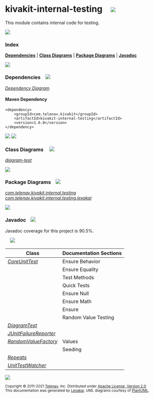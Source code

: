[//]: # (start-user-text)



[//]: # (end-user-text)

# kivakit-internal-testing &nbsp;&nbsp; <img src="https://telenav.github.io/telenav-assets/images/icons//box-32.png" srcset="https://telenav.github.io/telenav-assets/images/icons//box-32-2x.png 2x"/>

This module contains internal code for testing.

<img src="https://telenav.github.io/telenav-assets/images/icons/horizontal-line-512.png" srcset="https://telenav.github.io/telenav-assets/images/separators/horizontal-line-512-2x.png 2x"/>

### Index



[**Dependencies**](#dependencies) | [**Class Diagrams**](#class-diagrams) | [**Package Diagrams**](#package-diagrams) | [**Javadoc**](#javadoc)

<img src="https://telenav.github.io/telenav-assets/images/icons/horizontal-line-512.png" srcset="https://telenav.github.io/telenav-assets/images/separators/horizontal-line-512-2x.png 2x"/>

### Dependencies <a name="dependencies"></a> &nbsp;&nbsp; <img src="https://telenav.github.io/telenav-assets/images/icons/dependencies-32.png" srcset="https://telenav.github.io/telenav-assets/images/icons/dependencies-32-2x.png 2x"/>

[*Dependency Diagram*](https://www.kivakit.org/1.6.0/lexakai/kivakit/kivakit-internal/testing/documentation/diagrams/dependencies.svg)

#### Maven Dependency

    <dependency>
        <groupId>com.telenav.kivakit</groupId>
        <artifactId>kivakit-internal-testing</artifactId>
        <version>1.6.0</version>
    </dependency>

<img src="https://telenav.github.io/telenav-assets/images/icons/horizontal-line-128.png" srcset="https://telenav.github.io/telenav-assets/images/separators/horizontal-line-128-2x.png 2x"/>

[//]: # (start-user-text)



[//]: # (end-user-text)

<img src="https://telenav.github.io/telenav-assets/images/icons/horizontal-line-128.png" srcset="https://telenav.github.io/telenav-assets/images/separators/horizontal-line-128-2x.png 2x"/>

### Class Diagrams <a name="class-diagrams"></a> &nbsp; &nbsp; <img src="https://telenav.github.io/telenav-assets/images/icons/diagram-40.png" srcset="https://telenav.github.io/telenav-assets/images/icons/diagram-40-2x.png 2x"/>

[*diagram-test*](https://www.kivakit.org/1.6.0/lexakai/kivakit/kivakit-internal/testing/documentation/diagrams/diagram-test.svg)

<img src="https://telenav.github.io/telenav-assets/images/icons/horizontal-line-128.png" srcset="https://telenav.github.io/telenav-assets/images/separators/horizontal-line-128-2x.png 2x"/>

### Package Diagrams <a name="package-diagrams"></a> &nbsp;&nbsp; <img src="https://telenav.github.io/telenav-assets/images/icons/box-32.png" srcset="https://telenav.github.io/telenav-assets/images/icons/box-32-2x.png 2x"/>

[*com.telenav.kivakit.internal.testing*](https://www.kivakit.org/1.6.0/lexakai/kivakit/kivakit-internal/testing/documentation/diagrams/com.telenav.kivakit.internal.testing.svg)  
[*com.telenav.kivakit.internal.testing.lexakai*](https://www.kivakit.org/1.6.0/lexakai/kivakit/kivakit-internal/testing/documentation/diagrams/com.telenav.kivakit.internal.testing.lexakai.svg)

<img src="https://telenav.github.io/telenav-assets/images/icons/horizontal-line-128.png" srcset="https://telenav.github.io/telenav-assets/images/separators/horizontal-line-128-2x.png 2x"/>

### Javadoc <a name="javadoc"></a> &nbsp;&nbsp; <img src="https://telenav.github.io/telenav-assets/images/icons/books-24.png" srcset="https://telenav.github.io/telenav-assets/images/icons/books-24-2x.png 2x"/>

Javadoc coverage for this project is 90.5%.  
  
&nbsp; &nbsp; <img src="https://telenav.github.io/telenav-assets/meter-90-96.png" srcset="https://telenav.github.io/telenav-assets/meter-90-96-2x.png 2x"/>




| Class | Documentation Sections |
|---|---|
| [*CoreUnitTest*](https://www.kivakit.org/1.6.0/javadoc/kivakit/kivakit.internal.testing//////////////////////////////////////////////////.html) | Ensure Behavior |  
| | Ensure Equality |  
| | Test Methods |  
| | Quick Tests |  
| | Ensure Null |  
| | Ensure Math |  
| | Ensure |  
| | Random Value Testing |  
| [*DiagramTest*](https://www.kivakit.org/1.6.0/javadoc/kivakit/kivakit.internal.testing/////////////////////////////////////////////////////////.html) |  |  
| [*JUnitFailureReporter*](https://www.kivakit.org/1.6.0/javadoc/kivakit/kivakit.internal.testing//////////////////////////////////////////////////////////.html) |  |  
| [*RandomValueFactory*](https://www.kivakit.org/1.6.0/javadoc/kivakit/kivakit.internal.testing////////////////////////////////////////////////////////.html) | Values |  
| | Seeding |  
| [*Repeats*](https://www.kivakit.org/1.6.0/javadoc/kivakit/kivakit.internal.testing/////////////////////////////////////////////.html) |  |  
| [*UnitTestWatcher*](https://www.kivakit.org/1.6.0/javadoc/kivakit/kivakit.internal.testing/////////////////////////////////////////////////////.html) |  |  

[//]: # (start-user-text)



[//]: # (end-user-text)

<img src="https://telenav.github.io/telenav-assets/images/icons/horizontal-line-512.png" srcset="https://telenav.github.io/telenav-assets/images/separators/horizontal-line-512-2x.png 2x"/>

<sub>Copyright &#169; 2011-2021 [Telenav](https://telenav.com), Inc. Distributed under [Apache License, Version 2.0](LICENSE)</sub>  
<sub>This documentation was generated by [Lexakai](https://lexakai.org). UML diagrams courtesy of [PlantUML](https://plantuml.com).</sub>

